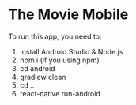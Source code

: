 # The Movie Mobile

To run this app, you need to:</br>
1. Install Android Studio & Node.js</br>
2. npm i (if you using npm)</br>
3. cd android</br>
4. gradlew clean</br>
5. cd ..</br>
6. react-native run-android